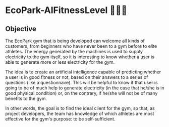 # EcoPark-AIFitnessLevel 🏋️‍♂️💡
## Objective
The EcoPark gym that is being developed can welcome all kinds of customers, from beginners who have never been to a gym before to elite athletes. The energy generated by the machines is used to supply electricity to the gym itself, so it is interesting to know whether a user is able to generate more or less electricity for the gym.

The idea is to create an artificial intelligence capable of predicting whether a user is in good fitness or not, based on their answers to a series of questions (like a questionnaire). This will be helpful to know
if that user is going to be of much help to generate electricity (in the case that he/she is in good physical condition) or, on the contrary, if he/she will not be of many benefits to the gym.

In other words, the goal is to find the ideal client for the gym, so that, as project developers, the team has knowledge of which athletes are most effective for the gym's purpose: to be self-sufficient.
